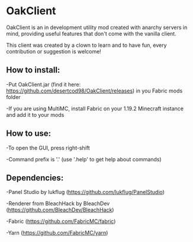 # OakClient
OakClient is an in development utility mod created with anarchy servers in mind, providing useful features that don't come with the vanilla client.

This client was created by a clown to learn and to have fun, every contribution or suggestion is welcome!

## How to install: 
-Put OakClient.jar (find it here: https://github.com/desertcod98/OakClient/releases) in you Fabric mods folder

-If you are using MultiMC, install Fabric on your 1.19.2 Minecraft instance and add it to your mods


## How to use:

-To open the GUI, press right-shift

-Command prefix is '.' (use '.help' to get help about commands)


## Dependencies: 

-Panel Studio by lukflug (https://github.com/lukflug/PanelStudio)

-Renderer from BleachHack by BleachDev (https://github.com/BleachDev/BleachHack)

-Fabric (https://github.com/FabricMC/fabric)

-Yarn (https://github.com/FabricMC/yarn)

